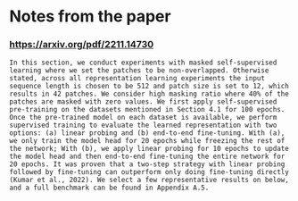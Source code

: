 # Notes from the paper
### https://arxiv.org/pdf/2211.14730
`In this section, we conduct experiments with masked self-supervised learning where we set the patches to be non-overlapped. Otherwise stated, across all representation learning experiments the input sequence length is chosen to be 512 and patch size is set to 12, which results in 42 patches. We consider high masking ratio where 40% of the patches are masked with zero values. We first apply self-supervised pre-training on the datasets mentioned in Section 4.1 for 100 epochs. Once the pre-trained model on each dataset is available, we perform supervised training to evaluate the learned representation with two options: (a) linear probing and (b) end-to-end fine-tuning. With (a), we only train the model head for 20 epochs while freezing the rest of the network; With (b), we apply linear probing for 10 epochs to update the model head and then end-to-end fine-tuning the entire network for 20 epochs. It was proven that a two-step strategy with linear probing followed by fine-tuning can outperform only doing fine-tuning directly (Kumar et al., 2022). We select a few representative results on below, and a full benchmark can be found in Appendix A.5.`